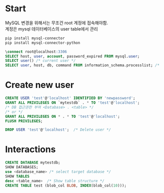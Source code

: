 # Start
MySQL 변경을 위해서는 무조건 root 계정에 접속해야함.  
계정은 mysql 데이터베이스의 user table에서 관리
```bash
pip install mysql-connector
pip install mysql-connector-python
```

```sql
\connect root@localhost:3306
SELECT host, user, account, password_expired FROM mysql.user;
SELECT user() /* current user */
SELECT user, host, db, command FROM information_schema.processlist; /* current logged user */

```
# Create new user
```sql
CREATE USER 'test'@'localhost' IDENTIFIED BY 'newpassword';
GRANT ALL PRIVILEGES ON `mytestdb` . * TO 'test'@'localhost';
/* DB 접근권한 부여 <Database> . <table> */
/* or */
GRANT ALL PRIVILEGES ON * . * TO 'test'@'localhost';
FLUSH PRIVILEGES;

DROP USER 'test'@'localhost';  /* Delete user */
```

# Interactions
```sql
CREATE DATABASE mytestdb;
SHOW DATABASES;
use <database_name> /* select target database */
SHOW TABLES
desc <table_name>  /* Show table structure */
CREATE TABLE test (blob_col BLOB, INDEX(blob_col(10)));
```